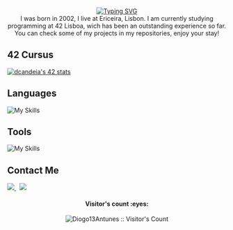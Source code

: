 <p align="center">
<br>
<a href="https://git.io/typing-svg"><img src="https://readme-typing-svg.herokuapp.com?font=Fira+Code&pause=1000&color=F7D718&background=FF000000&center=true&random=false&width=435&lines=Welcome+to+my+World;Enjoy+your+Stay" alt="Typing SVG" /></a>
<br>
I was born in 2002, I live at Ericeira, Lisbon.
I am currently studying programming at 42 Lisboa, wich has been an outstanding experience so far. You can check some of my projects in my repositories, enjoy your stay!

## 42 Cursus
<a href="https://github.com/Diogo13Antunes/42Cursus"><img src="https://badge.mediaplus.ma/darkblue/dcandeia?1337Badge=off&UM6P=off" alt="dcandeia's 42 stats" /></a>

## Languages
![My Skills](https://skillicons.dev/icons?i=bash,c,cpp,python,html,css,js,md,django&theme=dark)

## Tools
![My Skills](https://skillicons.dev/icons?i=github,discord,vscode,vim&theme=dark)

## Contact Me

<p>
  <a href="mailto:diogo.candeias.antunes@gmail.com">
    <img src="https://skillicons.dev/icons?i=gmail&theme=dark" />
  </a>
  &nbsp;
  <a href="www.linkedin.com/in/diogo-antunes-04a615339">
    <img src="https://skillicons.dev/icons?i=linkedin&theme=dark" />
  </a>
</p>

<h4 align="center">Visitor's count :eyes:</h4>
<p align="center"><img src="https://profile-counter.glitch.me/{Diogo13Antunes}/count.svg" alt="Diogo13Antunes :: Visitor's Count" /></p>
